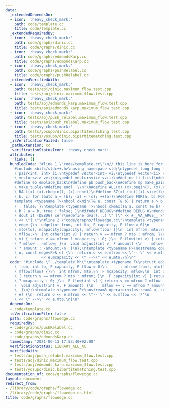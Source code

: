 ```yaml
---
data:
  _extendedDependsOn:
  - icon: ':heavy_check_mark:'
    path: code/template.cc
    title: code/template.cc
  _extendedRequiredBy:
  - icon: ':heavy_check_mark:'
    path: code/graphs/dinic.cc
    title: code/graphs/dinic.cc
  - icon: ':heavy_check_mark:'
    path: code/graphs/edmondsKarp.cc
    title: code/graphs/edmondsKarp.cc
  - icon: ':heavy_check_mark:'
    path: code/graphs/pushRelabel.cc
    title: code/graphs/pushRelabel.cc
  _extendedVerifiedWith:
  - icon: ':heavy_check_mark:'
    path: tests/aoj/dinic.maximum_flow.test.cpp
    title: tests/aoj/dinic.maximum_flow.test.cpp
  - icon: ':heavy_check_mark:'
    path: tests/aoj/edmonds_karp.maximum_flow.test.cpp
    title: tests/aoj/edmonds_karp.maximum_flow.test.cpp
  - icon: ':heavy_check_mark:'
    path: tests/aoj/push_relabel.maximum_flow.test.cpp
    title: tests/aoj/push_relabel.maximum_flow.test.cpp
  - icon: ':heavy_check_mark:'
    path: tests/yosupo/dinic.bipartitematching.test.cpp
    title: tests/yosupo/dinic.bipartitematching.test.cpp
  _isVerificationFailed: false
  _pathExtension: cc
  _verificationStatusIcon: ':heavy_check_mark:'
  attributes:
    links: []
  bundledCode: "#line 1 \"code/template.cc\"\n// this line is here for a reason\n\
    #include <bits/stdc++.h>\nusing namespace std;\ntypedef long long ll;\ntypedef\
    \ pair<int, int> ii;\ntypedef vector<int> vi;\ntypedef vector<ii> vii;\ntypedef\
    \ vector<vi> vvi;\ntypedef vector<vii> vvii;\n#define fi first\n#define se second\n\
    #define eb emplace_back\n#define pb push_back\n#define mp make_pair\n#define mt\
    \ make_tuple\n#define endl '\\n'\n#define ALL(x) (x).begin(), (x).end()\n#define\
    \ RALL(x) (x).rbegin(), (x).rend()\n#define SZ(x) (int)(x).size()\n#define FOR(a,\
    \ b, c) for (auto a = (b); (a) < (c); ++(a))\n#define F0R(a, b) FOR (a, 0, (b))\n\
    template <typename T>\nbool ckmin(T& a, const T& b) { return a > b ? a = b, true\
    \ : false; }\ntemplate <typename T>\nbool ckmax(T& a, const T& b) { return a <\
    \ b ? a = b, true : false; }\n#ifndef DEBUG\n#define DEBUG 0\n#endif\n#define\
    \ dout if (DEBUG) cerr\n#define dvar(...) \" [\" << #__VA_ARGS__ \": \" << (__VA_ARGS__)\
    \ << \"] \"\n#line 2 \"code/graphs/flowedge.cc\"\ntemplate <typename F>\nstruct\
    \ edge {\n  edge(int from, int to, F capacity, F flow = 0)\n      : mfrom(from),\
    \ mto(to), mcapacity(capacity), mflow(flow) {}\n  int mfrom, mto;\n  F mcapacity,\
    \ mflow;\n  int other(int v) { return v == mfrom ? mto : mfrom; }\n  F capacity(int\
    \ v) { return v == mfrom ? mcapacity : 0; }\n  F flow(int v) { return v == mfrom\
    \ ? mflow : -mflow; }\n  void adjust(int v, F amount) {\n    mflow += v == mfrom\
    \ ? amount : -amount;\n  }\n};\ntemplate <typename F>\nostream& operator<<(ostream&\
    \ o, const edge<F>& e) {\n  return o << e.mfrom << \"-- \" << e.mflow << '/'\n\
    \           << e.mcapacity << \" -->\" << e.mto;\n}\n"
  code: "#include \"../template.hh\"\ntemplate <typename F>\nstruct edge {\n  edge(int\
    \ from, int to, F capacity, F flow = 0)\n      : mfrom(from), mto(to), mcapacity(capacity),\
    \ mflow(flow) {}\n  int mfrom, mto;\n  F mcapacity, mflow;\n  int other(int v)\
    \ { return v == mfrom ? mto : mfrom; }\n  F capacity(int v) { return v == mfrom\
    \ ? mcapacity : 0; }\n  F flow(int v) { return v == mfrom ? mflow : -mflow; }\n\
    \  void adjust(int v, F amount) {\n    mflow += v == mfrom ? amount : -amount;\n\
    \  }\n};\ntemplate <typename F>\nostream& operator<<(ostream& o, const edge<F>&\
    \ e) {\n  return o << e.mfrom << \"-- \" << e.mflow << '/'\n           << e.mcapacity\
    \ << \" -->\" << e.mto;\n}\n"
  dependsOn:
  - code/template.cc
  isVerificationFile: false
  path: code/graphs/flowedge.cc
  requiredBy:
  - code/graphs/pushRelabel.cc
  - code/graphs/dinic.cc
  - code/graphs/edmondsKarp.cc
  timestamp: '2021-06-13 17:53:40+02:00'
  verificationStatus: LIBRARY_ALL_AC
  verifiedWith:
  - tests/aoj/push_relabel.maximum_flow.test.cpp
  - tests/aoj/dinic.maximum_flow.test.cpp
  - tests/aoj/edmonds_karp.maximum_flow.test.cpp
  - tests/yosupo/dinic.bipartitematching.test.cpp
documentation_of: code/graphs/flowedge.cc
layout: document
redirect_from:
- /library/code/graphs/flowedge.cc
- /library/code/graphs/flowedge.cc.html
title: code/graphs/flowedge.cc
---
```

